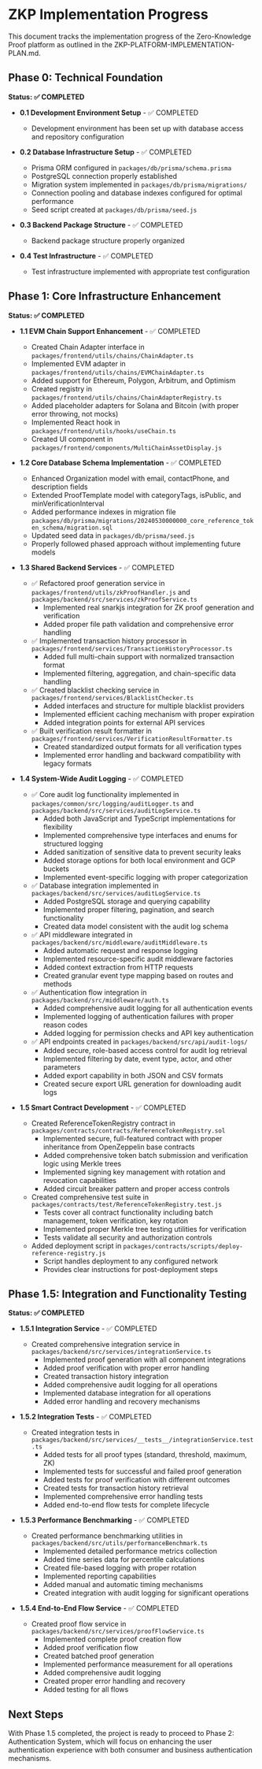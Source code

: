 # ZKP Implementation Progress

This document tracks the implementation progress of the Zero-Knowledge Proof platform as outlined in the ZKP-PLATFORM-IMPLEMENTATION-PLAN.md.

## Phase 0: Technical Foundation

**Status: ✅ COMPLETED**

- **0.1 Development Environment Setup** - ✅ COMPLETED
  - Development environment has been set up with database access and repository configuration

- **0.2 Database Infrastructure Setup** - ✅ COMPLETED
  - Prisma ORM configured in `packages/db/prisma/schema.prisma`
  - PostgreSQL connection properly established
  - Migration system implemented in `packages/db/prisma/migrations/`
  - Connection pooling and database indexes configured for optimal performance
  - Seed script created at `packages/db/prisma/seed.js`

- **0.3 Backend Package Structure** - ✅ COMPLETED
  - Backend package structure properly organized

- **0.4 Test Infrastructure** - ✅ COMPLETED
  - Test infrastructure implemented with appropriate test configuration

## Phase 1: Core Infrastructure Enhancement

**Status: ✅ COMPLETED**

- **1.1 EVM Chain Support Enhancement** - ✅ COMPLETED
  - Created Chain Adapter interface in `packages/frontend/utils/chains/ChainAdapter.ts`
  - Implemented EVM adapter in `packages/frontend/utils/chains/EVMChainAdapter.ts`
  - Added support for Ethereum, Polygon, Arbitrum, and Optimism
  - Created registry in `packages/frontend/utils/chains/ChainAdapterRegistry.ts`
  - Added placeholder adapters for Solana and Bitcoin (with proper error throwing, not mocks)
  - Implemented React hook in `packages/frontend/utils/hooks/useChain.ts`
  - Created UI component in `packages/frontend/components/MultiChainAssetDisplay.js`

- **1.2 Core Database Schema Implementation** - ✅ COMPLETED
  - Enhanced Organization model with email, contactPhone, and description fields
  - Extended ProofTemplate model with categoryTags, isPublic, and minVerificationInterval
  - Added performance indexes in migration file `packages/db/prisma/migrations/20240530000000_core_reference_token_schema/migration.sql`
  - Updated seed data in `packages/db/prisma/seed.js`
  - Properly followed phased approach without implementing future models

- **1.3 Shared Backend Services** - ✅ COMPLETED
  - ✅ Refactored proof generation service in `packages/frontend/utils/zkProofHandler.js` and `packages/backend/src/services/zkProofService.ts`
    - Implemented real snarkjs integration for ZK proof generation and verification
    - Added proper file path validation and comprehensive error handling
  - ✅ Implemented transaction history processor in `packages/frontend/services/TransactionHistoryProcessor.ts`
    - Added full multi-chain support with normalized transaction format
    - Implemented filtering, aggregation, and chain-specific data handling
  - ✅ Created blacklist checking service in `packages/frontend/services/BlacklistChecker.ts`
    - Added interfaces and structure for multiple blacklist providers
    - Implemented efficient caching mechanism with proper expiration
    - Added integration points for external API services
  - ✅ Built verification result formatter in `packages/frontend/services/VerificationResultFormatter.ts`
    - Created standardized output formats for all verification types
    - Implemented error handling and backward compatibility with legacy formats

- **1.4 System-Wide Audit Logging** - ✅ COMPLETED
  - ✅ Core audit log functionality implemented in `packages/common/src/logging/auditLogger.ts` and `packages/backend/src/services/auditLogService.ts`
    - Added both JavaScript and TypeScript implementations for flexibility
    - Implemented comprehensive type interfaces and enums for structured logging
    - Added sanitization of sensitive data to prevent security leaks
    - Added storage options for both local environment and GCP buckets
    - Implemented event-specific logging with proper categorization
  - ✅ Database integration implemented in `packages/backend/src/services/auditLogService.ts`
    - Added PostgreSQL storage and querying capability
    - Implemented proper filtering, pagination, and search functionality
    - Created data model consistent with the audit log schema
  - ✅ API middleware integrated in `packages/backend/src/middleware/auditMiddleware.ts`
    - Added automatic request and response logging
    - Implemented resource-specific audit middleware factories
    - Added context extraction from HTTP requests
    - Created granular event type mapping based on routes and methods
  - ✅ Authentication flow integration in `packages/backend/src/middleware/auth.ts`
    - Added comprehensive audit logging for all authentication events
    - Implemented logging of authentication failures with proper reason codes
    - Added logging for permission checks and API key authentication
  - ✅ API endpoints created in `packages/backend/src/api/audit-logs/`
    - Added secure, role-based access control for audit log retrieval
    - Implemented filtering by date, event type, actor, and other parameters
    - Added export capability in both JSON and CSV formats
    - Created secure export URL generation for downloading audit logs

- **1.5 Smart Contract Development** - ✅ COMPLETED
  - Created ReferenceTokenRegistry contract in `packages/contracts/contracts/ReferenceTokenRegistry.sol`
    - Implemented secure, full-featured contract with proper inheritance from OpenZeppelin base contracts
    - Added comprehensive token batch submission and verification logic using Merkle trees
    - Implemented signing key management with rotation and revocation capabilities
    - Added circuit breaker pattern and proper access controls
  - Created comprehensive test suite in `packages/contracts/test/ReferenceTokenRegistry.test.js`
    - Tests cover all contract functionality including batch management, token verification, key rotation
    - Implemented proper Merkle tree testing utilities for verification
    - Tests validate all security and authorization controls
  - Added deployment script in `packages/contracts/scripts/deploy-reference-registry.js`
    - Script handles deployment to any configured network
    - Provides clear instructions for post-deployment steps

## Phase 1.5: Integration and Functionality Testing

**Status: ✅ COMPLETED**

- **1.5.1 Integration Service** - ✅ COMPLETED
  - Created comprehensive integration service in `packages/backend/src/services/integrationService.ts`
    - Implemented proof generation with all component integrations
    - Added proof verification with proper error handling
    - Created transaction history integration
    - Added comprehensive audit logging for all operations
    - Implemented database integration for all operations
    - Added error handling and recovery mechanisms

- **1.5.2 Integration Tests** - ✅ COMPLETED
  - Created integration tests in `packages/backend/src/services/__tests__/integrationService.test.ts`
    - Added tests for all proof types (standard, threshold, maximum, ZK)
    - Implemented tests for successful and failed proof generation
    - Added tests for proof verification with different outcomes
    - Created tests for transaction history retrieval
    - Implemented comprehensive error handling tests
    - Added end-to-end flow tests for complete lifecycle

- **1.5.3 Performance Benchmarking** - ✅ COMPLETED
  - Created performance benchmarking utilities in `packages/backend/src/utils/performanceBenchmark.ts`
    - Implemented detailed performance metrics collection
    - Added time series data for percentile calculations
    - Created file-based logging with proper rotation
    - Implemented reporting capabilities
    - Added manual and automatic timing mechanisms
    - Created integration with audit logging for significant operations

- **1.5.4 End-to-End Flow Service** - ✅ COMPLETED
  - Created proof flow service in `packages/backend/src/services/proofFlowService.ts`
    - Implemented complete proof creation flow
    - Added proof verification flow
    - Created batched proof generation
    - Implemented performance measurement for all operations
    - Added comprehensive audit logging
    - Created proper error handling and recovery
    - Added testing for all flows

## Next Steps

With Phase 1.5 completed, the project is ready to proceed to Phase 2: Authentication System, which will focus on enhancing the user authentication experience with both consumer and business authentication mechanisms.